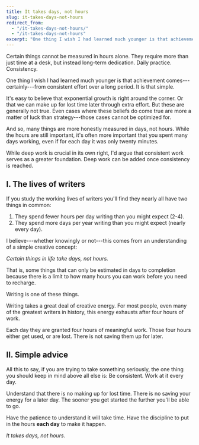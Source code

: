 ```yaml
---
title: It takes days, not hours
slug: it-takes-days-not-hours
redirect_from:
  - "/it-takes-days-not-hours/"
  - "/it-takes-days-not-hours"
excerpt: "One thing I wish I had learned much younger is that achievement comes—certainly—from consistent effort over a long period. It is that simple."
---
```


Certain things cannot be measured in hours alone. They require more than just time at a desk, but instead long-term dedication. Daily practice. Consistency.

One thing I wish I had learned much younger is that achievement comes---certainly---from consistent effort over a long period. It is that simple.

It's easy to believe that exponential growth is right around the corner. Or that we can make up for lost time later through extra effort. But these are generally not true. Even cases where these beliefs do come true are more a matter of luck than strategy---those cases cannot be optimized for.

And so, many things are more honestly measured in days, not hours. While the hours are still important, it's often more important that you spent many days working, even if for each day it was only twenty minutes.

While deep work is crucial in its own right, I'd argue that consistent work serves as a greater foundation. Deep work can be added once consistency is reached.


## I. The lives of writers

If you study the working lives of writers you'll find they nearly all have two things in common:

1. They spend fewer hours per day writing than you might expect (2-4).
2. They spend more days per year writing than you might expect (nearly every day).

I believe---whether knowingly or not---this comes from an understanding of a simple creative concept:

*Certain things in life take days, not hours.*

That is, some things that can only be estimated in days to completion because there is a limit to how many hours you can work before you need to recharge.

Writing is one of these things.

Writing takes a great deal of creative energy. For most people, even many of the greatest writers in history, this energy exhausts after four hours of work.

Each day they are granted four hours of meaningful work. Those four hours either get used, or are lost. There is not saving them up for later.

## II. Simple advice

All this to say, if you are trying to take something seriously, the one thing you should keep in mind above all else is: Be consistent. Work at it every day.

Understand that there is no making up for lost time. There is no saving your energy for a later day. The sooner you get started the further you'll be able to go.

Have the patience to understand it will take time. Have the discipline to put in the hours **each day** to make it happen.

*It takes days, not hours.*
